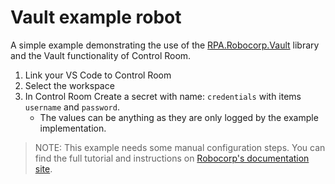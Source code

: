# Vault example robot

A simple example demonstrating the use of the [RPA.Robocorp.Vault](https://robocorp.com/docs/libraries/rpa-framework/rpa-robocorp-vault) library and the Vault functionality of Control Room.

1. Link your VS Code to Control Room
2. Select the workspace
3. In Control Room Create a secret with name: `credentials` with items `username` and `password`.
   -  The values can be anything as they are only logged by the example implementation.


> NOTE: This example needs some manual configuration steps. You can find the full tutorial and instructions on [Robocorp's documentation site](https://robocorp.com/docs/development-guide/variables-and-secrets/vault).
